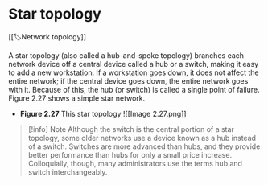 
# Star topology

[[🏷️Network topology]]

A star topology (also called a hub-and-spoke topology) branches each network device off a central device called a hub or a switch, making it easy to add a new workstation. If a workstation goes down, it does not affect the entire network; if the central device goes down, the entire network goes with it. Because of this, the hub (or switch) is called a single point of failure. Figure 2.27 shows a simple star network.

- **Figure 2.27** This star topology
![[Image 2.27.png]]

> [!info] Note 
> Although the switch is the central portion of a star topology, some older networks use a device known as a hub instead of a switch. Switches are more advanced than hubs, and they provide better performance than hubs for only a small price increase. Colloquially, though, many administrators use the terms hub and switch interchangeably. 